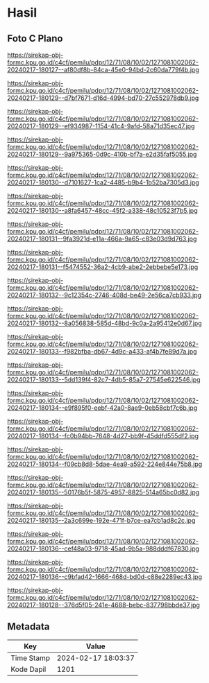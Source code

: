 # Hasil

## Foto C Plano

https://sirekap-obj-formc.kpu.go.id/c4cf/pemilu/pdpr/12/71/08/10/02/1271081002062-20240217-180127--af80df8b-84ca-45e0-94bd-2c60da779f4b.jpg

https://sirekap-obj-formc.kpu.go.id/c4cf/pemilu/pdpr/12/71/08/10/02/1271081002062-20240217-180129--d7bf7671-d16d-4994-bd70-27c552978db9.jpg

https://sirekap-obj-formc.kpu.go.id/c4cf/pemilu/pdpr/12/71/08/10/02/1271081002062-20240217-180129--ef934987-1154-41c4-9afd-58a71d35ec47.jpg

https://sirekap-obj-formc.kpu.go.id/c4cf/pemilu/pdpr/12/71/08/10/02/1271081002062-20240217-180129--9a975365-0d9c-410b-bf7a-e2d35faf5055.jpg

https://sirekap-obj-formc.kpu.go.id/c4cf/pemilu/pdpr/12/71/08/10/02/1271081002062-20240217-180130--d7101627-1ca2-4485-b9b4-1b52ba7305d3.jpg

https://sirekap-obj-formc.kpu.go.id/c4cf/pemilu/pdpr/12/71/08/10/02/1271081002062-20240217-180130--a8fa6457-48cc-45f2-a338-48c10523f7b5.jpg

https://sirekap-obj-formc.kpu.go.id/c4cf/pemilu/pdpr/12/71/08/10/02/1271081002062-20240217-180131--9fa3921d-e11a-466a-9a65-c83e03d9d763.jpg

https://sirekap-obj-formc.kpu.go.id/c4cf/pemilu/pdpr/12/71/08/10/02/1271081002062-20240217-180131--f5474552-36a2-4cb9-abe2-2ebbebe5e173.jpg

https://sirekap-obj-formc.kpu.go.id/c4cf/pemilu/pdpr/12/71/08/10/02/1271081002062-20240217-180132--9c12354c-2746-408d-be49-2e56ca7cb933.jpg

https://sirekap-obj-formc.kpu.go.id/c4cf/pemilu/pdpr/12/71/08/10/02/1271081002062-20240217-180132--8a056838-585d-48bd-9c0a-2a95412e0d67.jpg

https://sirekap-obj-formc.kpu.go.id/c4cf/pemilu/pdpr/12/71/08/10/02/1271081002062-20240217-180133--f982bfba-db67-4d9c-a433-af4b7fe89d7a.jpg

https://sirekap-obj-formc.kpu.go.id/c4cf/pemilu/pdpr/12/71/08/10/02/1271081002062-20240217-180133--5dd139f4-82c7-4db5-85a7-27545e622546.jpg

https://sirekap-obj-formc.kpu.go.id/c4cf/pemilu/pdpr/12/71/08/10/02/1271081002062-20240217-180134--e9f895f0-eebf-42a0-8ae9-0eb58cbf7c6b.jpg

https://sirekap-obj-formc.kpu.go.id/c4cf/pemilu/pdpr/12/71/08/10/02/1271081002062-20240217-180134--fc0b94bb-7648-4d27-bb9f-45ddfd555df2.jpg

https://sirekap-obj-formc.kpu.go.id/c4cf/pemilu/pdpr/12/71/08/10/02/1271081002062-20240217-180134--f09cb8d8-5dae-4ea9-a592-224e844e75b8.jpg

https://sirekap-obj-formc.kpu.go.id/c4cf/pemilu/pdpr/12/71/08/10/02/1271081002062-20240217-180135--50176b5f-5875-4957-8825-514a65bc0d82.jpg

https://sirekap-obj-formc.kpu.go.id/c4cf/pemilu/pdpr/12/71/08/10/02/1271081002062-20240217-180135--2a3c699e-192e-471f-b7ce-ea7cb1ad8c2c.jpg

https://sirekap-obj-formc.kpu.go.id/c4cf/pemilu/pdpr/12/71/08/10/02/1271081002062-20240217-180136--cef48a03-9718-45ad-9b5a-988dddf67830.jpg

https://sirekap-obj-formc.kpu.go.id/c4cf/pemilu/pdpr/12/71/08/10/02/1271081002062-20240217-180136--c9bfad42-1666-468d-bd0d-c88e2289ec43.jpg

https://sirekap-obj-formc.kpu.go.id/c4cf/pemilu/pdpr/12/71/08/10/02/1271081002062-20240217-180128--376d5f05-241e-4688-bebc-837798bbde37.jpg


## Metadata

| Key        | Value               |
| ---------- | ------------------- |
| Time Stamp | 2024-02-17 18:03:37 |
| Kode Dapil | 1201                |



